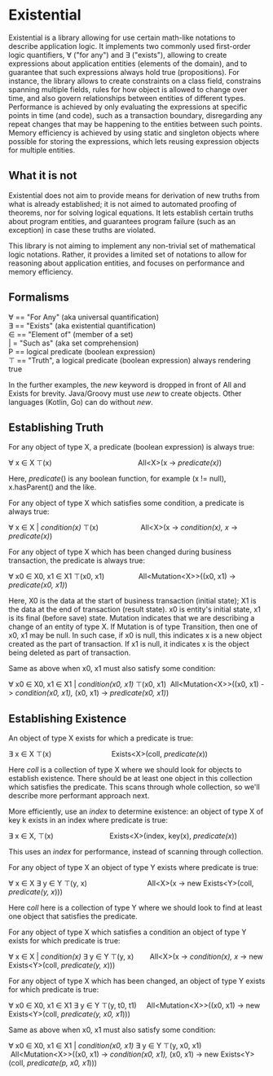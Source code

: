# Existential

Existential is a library allowing for use certain math-like notations to describe application logic. It implements two commonly used first-order logic quantifiers, ∀ ("for any") and ∃ ("exists"), allowing to create expressions about application entities (elements of the domain), and to guarantee that such expressions always hold true (propositions). For instance, the library allows to create constraints on a class field, constrains spanning multiple fields, rules for how object is allowed to change over time, and also govern relationships between entities of different types. Performance is achieved by only evaluating the expressions at specific points in time (and code), such as a transaction boundary, disregarding any repeat changes that may be happening to the entities between such points. Memory efficiency is achieved by using static and singleton objects where possible for storing the expressions, which lets reusing expression objects for multiple entities.

## What it is not

Existential does not aim to provide means for derivation of new truths from what is already established; it is not aimed to automated proofing of theorems, nor for solving logical equations. It lets establish certain truths about program entities, and guarantees program failure (such as an exception) in case these truths are violated.

This library is not aiming to implement any non-trivial set of mathematical logic notations. Rather, it provides a limited set of notations to allow for reasoning about application entities, and focuses on performance and memory efficiency.

## Formalisms

∀ == "For Any" (aka universal quantification)  
∃ == "Exists" (aka existential quantification)  
∈ == "Element of" (member of a set)  
| = "Such as" (aka set comprehension)   
P == logical predicate (boolean expression)  
⊤ == "Truth", a logical predicate (boolean expression) always rendering true  

In the further examples, the *new* keyword is dropped in front of All and Exists for brevity. Java/Groovy must use *new* to create objects. Other languages (Kotlin, Go) can do without *new*. 

## Establishing Truth

For any object of type X, a predicate (boolean expression) is always true:

∀ x ∈ X ⊤(x)                                           All\<X\>(x -> *predicate(x)*)

Here, *predicate*() is any boolean function, for example (x != null), x.hasParent() and the like.

For any object of type X which satisfies some condition, a predicate is always true:

∀ x ∈ X | *condition(x)* ⊤(x)                     All\<X\>(x -> *condition(x), x* -> *predicate(x)*)

For any object of type X which has been changed during business transaction, the predicate is always true:

∀ x0 ∈ X0, x1 ∈ X1 ⊤(x0, x1)                 All\<Mutation\<X\>\>((x0, x1) -> *predicate(x0, x1)*)

Here, X0 is the data at the start of business transaction (initial state); X1 is the data at the end of transaction (result state). x0 is entity's initial state, x1 is its final (before save) state. Mutation<X> indicates that we are describing a change of an entity of type X. If Mutation is of type Transition, then one of x0, x1 may be null. In such case, if x0 is null, this indicates x is a new object created as the part of transaction. If x1 is null, it indicates x is the object being deleted as part of transaction.

Same as above when x0, x1 must also satisfy some condition:

∀ x0 ∈ X0, x1 ∈ X1 | *condition(x0, x1)* ⊤(x0, x1)  All\<Mutation\<X\>\>((x0, x1) -> *condition(x0, x1),* (x0, x1) -> *predicate(x0, x1)*)

## Establishing Existence

An object of type X exists for which a predicate is true:

∃ x ∈ X ⊤(x)                                              Exists\<X\>(coll, *predicate(x*))

Here *coll* is a collection of type X where we should look for objects to establish existence. There should be at least one object in this collection which satisfies the predicate. This scans through whole collection, so we'll describe more performant approach next.

More efficiently, use an *index* to determine existence: an object of type X of key k exists in an index where predicate is true:

∃ x ∈ X, ⊤(x)                                              Exists\<X\>(index, key(x), *predicate(x*))

This uses an *index* for performance, instead of scanning through collection.

For any object of type X an object of type Y exists where predicate is true:

∀ x ∈ X ∃ y ∈ Y ⊤(y, x)                              All\<X\>(x -> new Exists\<Y\>(coll, *predicate(y, x*)))

Here c*oll* here is a collection of type Y where we should look to find at least one object that satisfies the predicate.

For any object of type X which satisfies a condition an object of type Y exists for which predicate is true:

∀ x ∈ X | *condition(x)* ∃ y ∈ Y ⊤(y, x)         All\<X\>(x -> *condition(x), x* -> new Exists\<Y\>(coll, *predicate(y, x*)))

For any object of type X which has been changed, an object of type Y exists for which predicate is true:

∀ x0 ∈ X0, x1 ∈ X1 ∃ y ∈ Y ⊤(y, t0, t1)      All\<Mutation\<X\>\>((x0, x1) -> new Exists\<Y\>(coll, *predicate(y, x0, x1*)))

Same as above when x0, x1 must also satisfy some condition:

∀ x0 ∈ X0, x1 ∈ X1 | *condition(x0, x1)* ∃ y ∈ Y ⊤(y, x0, x1)   All\<Mutation\<X\>\>((x0, x1) -> *condition(x0, x1),* (x0, x1) -> new Exists\<Y\>(coll, *predicate(p, x0, x1*)))